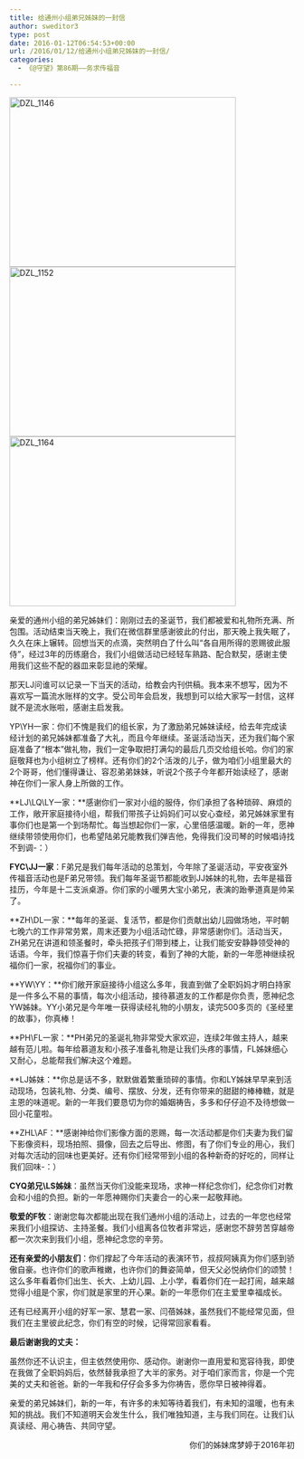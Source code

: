 ```yaml
---
title: 给通州小组弟兄姊妹的一封信
author: sweditor3
type: post
date: 2016-01-12T06:54:53+00:00
url: /2016/01/12/给通州小组弟兄姊妹的一封信/
categories:
  - 《@守望》第86期——务求传福音

---
```

[<img alt="DZL_1146" class="aligncenter size-full wp-image-13351" height="300" src="http://t5.shwchurch.org/wp-content/uploads/2016/01/DZL_1146.jpg" width="400" />][1] [<img alt="DZL_1152" class="aligncenter size-full wp-image-13352" height="300" src="http://t5.shwchurch.org/wp-content/uploads/2016/01/DZL_1152.jpg" width="400" />][2] [<img alt="DZL_1164" class="aligncenter size-full wp-image-13353" height="300" src="http://t5.shwchurch.org/wp-content/uploads/2016/01/DZL_1164.jpg" width="400" />][3]

亲爱的通州小组的弟兄姊妹们：刚刚过去的圣诞节，我们都被爱和礼物所充满、所包围。活动结束当天晚上，我们在微信群里感谢彼此的付出，那天晚上我失眠了，久久在床上辗转。回想当天的点滴，突然明白了什么叫&ldquo;各自用所得的恩赐彼此服侍&rdquo;，经过3年的历练磨合，我们小组做活动已经轻车熟路、配合默契，感谢主使用我们这些不配的器皿来彰显祂的荣耀。 

那天LJ问谁可以记录一下当天的活动，给教会内刊供稿。我本来不想写，因为不喜欢写一篇流水账样的文字。受公司年会启发，我想到可以给大家写一封信，这样就不是流水账啦，感谢主启发我。 

YP\YH一家：你们不愧是我们的组长家，为了激励弟兄姊妹读经，给去年完成读经计划的弟兄姊妹都准备了大礼，而且今年继续。圣诞活动当天，还为我们每个家庭准备了&ldquo;根本&rdquo;做礼物，我们一定争取把打满勾的最后几页交给组长哈。你们的家庭敬拜也为小组树立了榜样。还有你们的2个活泼的儿子，做为咱们小组里最大的2个哥哥，他们懂得谦让、容忍弟弟妹妹，听说2个孩子今年都开始读经了，感谢神在你们一家人身上所做的工作。 

**LJ\LQ\LY一家：**感谢你们一家对小组的服侍，你们承担了各种琐碎、麻烦的工作，敞开家庭接待小组，帮我们带孩子让妈妈们可以安心查经，弟兄姊妹家里有事你们也是第一个到场帮忙。每当想起你们一家，心里倍感温暖。新的一年，愿神继续带领使用你们，也希望陆弟兄能教我们弹吉他，免得我们没司琴的时候唱诗找不到调-：） 

**FYC\JJ一家**：F弟兄是我们每年活动的总策划，今年除了圣诞活动，平安夜室外传福音活动也是F弟兄带领。我们每年圣诞节都能收到JJ姊妹的礼物，去年是福音挂历，今年是十二支派桌游。你们家的小暖男大宝小弟兄，表演的跆拳道真是帅呆了。 

**ZH\DL一家：**每年的圣诞、复活节，都是你们贡献出幼儿园做场地，平时朝七晚六的工作非常劳累，周末还要为小组活动忙碌，非常感谢你们。活动当天，ZH弟兄在讲道和领圣餐时，牵头把孩子们带到楼上，让我们能安安静静领受神的话语。今年，我们惊喜于你们夫妻的转变，看到了神的大能，新的一年愿神继续祝福你们一家，祝福你们的事业。 

**YW\YY：**你们敞开家庭接待小组这么多年，我直到做了全职妈妈才明白持家是一件多么不易的事情，每次小组活动，接待慕道友的工作都是你负责，愿神纪念YW姊妹。YY小弟兄是今年唯一获得读经礼物的小朋友，读完500多页的《圣经里的故事》，你真棒！ 

**PH\FL一家：**PH弟兄的圣诞礼物非常受大家欢迎，连续2年做主持人，越来越有范儿啦。每年给慕道友和小孩子准备礼物是让我们头疼的事情，FL姊妹细心又耐心，总能帮我们解决这个难题。 

**LJ姊妹：**你总是话不多，默默做着繁重琐碎的事情。你和LY姊妹早早来到活动现场，包装礼物、分类、编号、摆放、分发，还有你带来的甜甜的棒棒糖，就是主恩的味道呢。新的一年我们要恳切为你的婚姻祷告，多多和仔仔迫不及待想做一回小花童啦。 

**ZHL\AF：**感谢神给你们影像方面的恩赐，每一次活动都是你们夫妻为我们留下影像资料，现场拍照、摄像，回去之后导出、修图，有了你们专业的用心，我们对每次活动的回味也更美好。还有你们经常带到小组的各种新奇的好吃的，同样让我们回味-：） 

**CYQ弟兄\LS姊妹**：虽然当天你们没能来现场，求神一样纪念你们，纪念你们对教会和小组的负担。新的一年愿神赐你们夫妻合一的心来一起敬拜祂。 

**敬爱的F牧**：谢谢您每次都能出现在我们通州小组的活动上，过去的一年您也经常来我们小组探访、主持圣餐。我们小组离各位牧者非常远，感谢您不辞劳苦穿越帝都一次次来到我们小组，愿神纪念您的辛劳。 

**还有亲爱的小朋友们**：你们撑起了今年活动的表演环节，叔叔阿姨真为你们感到骄傲自豪。也许你们的歌声稚嫩，也许你们的舞姿简单，但天父必悦纳你们的颂赞！这么多年看着你们出生、长大、上幼儿园、上小学，看着你们在一起打闹，越来越觉得小组是个家，你们就是家里的开心果。新的一年愿你们在主爱里幸福成长。 

还有已经离开小组的好军一家、慧君一家、闫蓓姊妹，虽然我们不能经常见面，但我们在主里彼此纪念，你们有空的时候，记得常回家看看。 

**最后谢谢我的丈夫：** 

虽然你还不认识主，但主依然使用你、感动你。谢谢你一直用爱和宽容待我，即使在我做了全职妈妈后，依然替我承担了大半的家务。对于咱们家而言，你是一个完美的丈夫和爸爸。新的一年我和仔仔会多多为你祷告，愿你早日被神得着。 

亲爱的弟兄姊妹们，新的一年，有许多的未知等待着我们，有未知的温暖，也有未知的挑战。我们不知道明天会发生什么，我们唯独知道，主与我们同在。让我们认真读经、用心祷告、共同守望。 

<p style="text-align: right;">
  &nbsp; &nbsp; &nbsp; &nbsp; &nbsp; &nbsp; &nbsp; &nbsp; &nbsp; &nbsp; &nbsp; &nbsp; &nbsp; &nbsp; &nbsp; &nbsp; &nbsp; &nbsp; &nbsp; &nbsp; &nbsp; &nbsp; &nbsp; &nbsp;你们的姊妹席梦婷于2016年初
</p>

 [1]: http://t5.shwchurch.org/wp-content/uploads/2016/01/DZL_1146.jpg
 [2]: http://t5.shwchurch.org/wp-content/uploads/2016/01/DZL_1152.jpg
 [3]: http://t5.shwchurch.org/wp-content/uploads/2016/01/DZL_1164.jpg